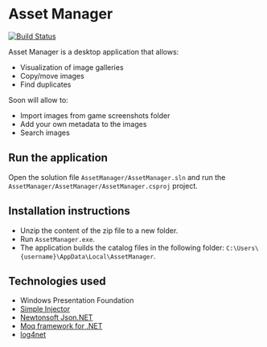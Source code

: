 # Asset Manager

[![Build Status](https://dev.azure.com/jpablodrexler/JPPhotoManager/_apis/build/status/jpablodrexler.jp-photo-manager?branchName=master)](https://dev.azure.com/jpablodrexler/JPPhotoManager/_build/latest?definitionId=10&branchName=master)

Asset Manager is a desktop application that allows:
* Visualization of image galleries
* Copy/move images
* Find duplicates

Soon will allow to:
* Import images from game screenshots folder
* Add your own metadata to the images
* Search images

## Run the application
Open the solution file `AssetManager/AssetManager.sln` and run the `AssetManager/AssetManager/AssetManager.csproj` project.

## Installation instructions
* Unzip the content of the zip file to a new folder.
* Run `AssetManager.exe`.
* The application builds the catalog files in the following folder: `C:\Users\{username}\AppData\Local\AssetManager`.

## Technologies used
* Windows Presentation Foundation
* [Simple Injector](https://simpleinjector.org/index.html)
* [Newtonsoft Json.NET](https://www.newtonsoft.com/json)
* [Moq framework for .NET](https://github.com/moq/moq4)
* [log4net](https://logging.apache.org/log4net/)
